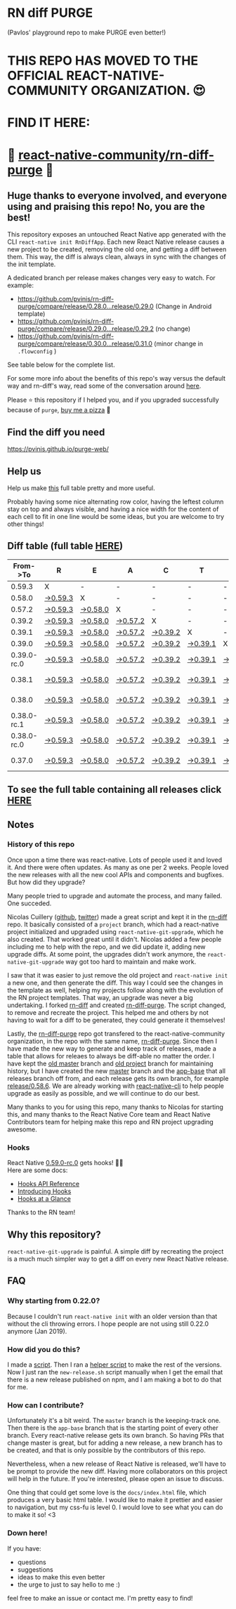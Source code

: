 # RN diff PURGE
(Pavlos' playground repo to make PURGE even better!)

# THIS REPO HAS MOVED TO THE OFFICIAL REACT-NATIVE-COMMUNITY ORGANIZATION. 😍
# FIND IT HERE:  
# 💪 [react-native-community/rn-diff-purge](https://github.com/react-native-community/rn-diff-purge) 🎉
## Huge thanks to everyone involved, and everyone using and praising this repo! No, you are the best!

This repository exposes an untouched React Native app generated with the CLI
`react-native init RnDiffApp`. Each new React Native release causes a new project to be created, removing the old one, and getting a diff between them. This way, the diff is always clean, always in sync with the changes of the init template.

A dedicated branch per release makes changes very easy
to watch. For example:

* https://github.com/pvinis/rn-diff-purge/compare/release/0.28.0...release/0.29.0
(Change in Android template)
* https://github.com/pvinis/rn-diff-purge/compare/release/0.29.0...release/0.29.2
(no change)
* https://github.com/pvinis/rn-diff-purge/compare/release/0.30.0...release/0.31.0
(minor change in `.flowconfig` )

See table below for the complete list.

For some more info about the benefits of this repo's way versus the default way and rn-diff's way, read some of the conversation around [here](https://github.com/react-native-community/discussions-and-proposals/issues/68#issuecomment-452227478).

Please :star: this repository if I helped you, and if you upgraded successfully because of `purge`, [buy me a pizza](https://www.buymeacoffee.com/DGWwHVZ4s) :pizza:

## Find the diff you need
https://pvinis.github.io/purge-web/

## Help us
Help us make [this](https://pvinis.github.io/rn-diff-purge) full table pretty and more useful.

Probably having some nice alternating row color, having the leftest column stay on top and always visible, and having a nice width for the content of each cell to fit in one line would be some ideas, but you are welcome to try other things!

## Diff table (full table [HERE](https://pvinis.github.io/rn-diff-purge))

| From->To    | R                                                                                               | E                                                                                               | A                                                                                               | C                                                                                               | T                                                                                               |                                                                                                 | N                                                                                                         | A                                                                                               | T                                                                                               | I                                                                                                         | V                                                                                                    | E   |
| ----------- | ----------------------------------------------------------------------------------------------- | ----------------------------------------------------------------------------------------------- | ----------------------------------------------------------------------------------------------- | ----------------------------------------------------------------------------------------------- | ----------------------------------------------------------------------------------------------- | ----------------------------------------------------------------------------------------------- | --------------------------------------------------------------------------------------------------------- | ----------------------------------------------------------------------------------------------- | ----------------------------------------------------------------------------------------------- | --------------------------------------------------------------------------------------------------------- | ---------------------------------------------------------------------------------------------------- | --- |
| 0.59.3      | X                                                                                               | -                                                                                               | -                                                                                               | -                                                                                               | -                                                                                               | -                                                                                               | -                                                                                                         | -                                                                                               | -                                                                                               | -                                                                                                         | -                                                                                                    | -   |
| 0.58.0      | [->0.59.3](https://github.com/pvinis/rn-diff-purge/compare/release/0.58.0..release/0.59.3)      | X                                                                                               | -                                                                                               | -                                                                                               | -                                                                                               | -                                                                                               | -                                                                                                         | -                                                                                               | -                                                                                               | -                                                                                                         | -                                                                                                    | -   |
| 0.57.2      | [->0.59.3](https://github.com/pvinis/rn-diff-purge/compare/release/0.57.2..release/0.59.3)      | [->0.58.0](https://github.com/pvinis/rn-diff-purge/compare/release/0.57.2..release/0.58.0)      | X                                                                                               | -                                                                                               | -                                                                                               | -                                                                                               | -                                                                                                         | -                                                                                               | -                                                                                               | -                                                                                                         | -                                                                                                    | -   |
| 0.39.2      | [->0.59.3](https://github.com/pvinis/rn-diff-purge/compare/release/0.39.2..release/0.59.3)      | [->0.58.0](https://github.com/pvinis/rn-diff-purge/compare/release/0.39.2..release/0.58.0)      | [->0.57.2](https://github.com/pvinis/rn-diff-purge/compare/release/0.39.2..release/0.57.2)      | X                                                                                               | -                                                                                               | -                                                                                               | -                                                                                                         | -                                                                                               | -                                                                                               | -                                                                                                         | -                                                                                                    | -   |
| 0.39.1      | [->0.59.3](https://github.com/pvinis/rn-diff-purge/compare/release/0.39.1..release/0.59.3)      | [->0.58.0](https://github.com/pvinis/rn-diff-purge/compare/release/0.39.1..release/0.58.0)      | [->0.57.2](https://github.com/pvinis/rn-diff-purge/compare/release/0.39.1..release/0.57.2)      | [->0.39.2](https://github.com/pvinis/rn-diff-purge/compare/release/0.39.1..release/0.39.2)      | X                                                                                               | -                                                                                               | -                                                                                                         | -                                                                                               | -                                                                                               | -                                                                                                         | -                                                                                                    | -   |
| 0.39.0      | [->0.59.3](https://github.com/pvinis/rn-diff-purge/compare/release/0.39.0..release/0.59.3)      | [->0.58.0](https://github.com/pvinis/rn-diff-purge/compare/release/0.39.0..release/0.58.0)      | [->0.57.2](https://github.com/pvinis/rn-diff-purge/compare/release/0.39.0..release/0.57.2)      | [->0.39.2](https://github.com/pvinis/rn-diff-purge/compare/release/0.39.0..release/0.39.2)      | [->0.39.1](https://github.com/pvinis/rn-diff-purge/compare/release/0.39.0..release/0.39.1)      | X                                                                                               | -                                                                                                         | -                                                                                               | -                                                                                               | -                                                                                                         | -                                                                                                    | -   |
| 0.39.0-rc.0 | [->0.59.3](https://github.com/pvinis/rn-diff-purge/compare/release/0.39.0-rc.0..release/0.59.3) | [->0.58.0](https://github.com/pvinis/rn-diff-purge/compare/release/0.39.0-rc.0..release/0.58.0) | [->0.57.2](https://github.com/pvinis/rn-diff-purge/compare/release/0.39.0-rc.0..release/0.57.2) | [->0.39.2](https://github.com/pvinis/rn-diff-purge/compare/release/0.39.0-rc.0..release/0.39.2) | [->0.39.1](https://github.com/pvinis/rn-diff-purge/compare/release/0.39.0-rc.0..release/0.39.1) | [->0.39.0](https://github.com/pvinis/rn-diff-purge/compare/release/0.39.0-rc.0..release/0.39.0) | X                                                                                                         | -                                                                                               | -                                                                                               | -                                                                                                         | -                                                                                                    | -   |
| 0.38.1      | [->0.59.3](https://github.com/pvinis/rn-diff-purge/compare/release/0.38.1..release/0.59.3)      | [->0.58.0](https://github.com/pvinis/rn-diff-purge/compare/release/0.38.1..release/0.58.0)      | [->0.57.2](https://github.com/pvinis/rn-diff-purge/compare/release/0.38.1..release/0.57.2)      | [->0.39.2](https://github.com/pvinis/rn-diff-purge/compare/release/0.38.1..release/0.39.2)      | [->0.39.1](https://github.com/pvinis/rn-diff-purge/compare/release/0.38.1..release/0.39.1)      | [->0.39.0](https://github.com/pvinis/rn-diff-purge/compare/release/0.38.1..release/0.39.0)      | [->0.39.0-rc.0](https://github.com/pvinis/rn-diff-purge/compare/release/0.38.1..release/0.39.0-rc.0)      | X                                                                                               | -                                                                                               | -                                                                                                         | -                                                                                                    | -   |
| 0.38.0      | [->0.59.3](https://github.com/pvinis/rn-diff-purge/compare/release/0.38.0..release/0.59.3)      | [->0.58.0](https://github.com/pvinis/rn-diff-purge/compare/release/0.38.0..release/0.58.0)      | [->0.57.2](https://github.com/pvinis/rn-diff-purge/compare/release/0.38.0..release/0.57.2)      | [->0.39.2](https://github.com/pvinis/rn-diff-purge/compare/release/0.38.0..release/0.39.2)      | [->0.39.1](https://github.com/pvinis/rn-diff-purge/compare/release/0.38.0..release/0.39.1)      | [->0.39.0](https://github.com/pvinis/rn-diff-purge/compare/release/0.38.0..release/0.39.0)      | [->0.39.0-rc.0](https://github.com/pvinis/rn-diff-purge/compare/release/0.38.0..release/0.39.0-rc.0)      | [->0.38.1](https://github.com/pvinis/rn-diff-purge/compare/release/0.38.0..release/0.38.1)      | X                                                                                               | -                                                                                                         | -                                                                                                    | -   |
| 0.38.0-rc.1 | [->0.59.3](https://github.com/pvinis/rn-diff-purge/compare/release/0.38.0-rc.1..release/0.59.3) | [->0.58.0](https://github.com/pvinis/rn-diff-purge/compare/release/0.38.0-rc.1..release/0.58.0) | [->0.57.2](https://github.com/pvinis/rn-diff-purge/compare/release/0.38.0-rc.1..release/0.57.2) | [->0.39.2](https://github.com/pvinis/rn-diff-purge/compare/release/0.38.0-rc.1..release/0.39.2) | [->0.39.1](https://github.com/pvinis/rn-diff-purge/compare/release/0.38.0-rc.1..release/0.39.1) | [->0.39.0](https://github.com/pvinis/rn-diff-purge/compare/release/0.38.0-rc.1..release/0.39.0) | [->0.39.0-rc.0](https://github.com/pvinis/rn-diff-purge/compare/release/0.38.0-rc.1..release/0.39.0-rc.0) | [->0.38.1](https://github.com/pvinis/rn-diff-purge/compare/release/0.38.0-rc.1..release/0.38.1) | [->0.38.0](https://github.com/pvinis/rn-diff-purge/compare/release/0.38.0-rc.1..release/0.38.0) | X                                                                                                         | -                                                                                                    | -   |
| 0.38.0-rc.0 | [->0.59.3](https://github.com/pvinis/rn-diff-purge/compare/release/0.38.0-rc.0..release/0.59.3) | [->0.58.0](https://github.com/pvinis/rn-diff-purge/compare/release/0.38.0-rc.0..release/0.58.0) | [->0.57.2](https://github.com/pvinis/rn-diff-purge/compare/release/0.38.0-rc.0..release/0.57.2) | [->0.39.2](https://github.com/pvinis/rn-diff-purge/compare/release/0.38.0-rc.0..release/0.39.2) | [->0.39.1](https://github.com/pvinis/rn-diff-purge/compare/release/0.38.0-rc.0..release/0.39.1) | [->0.39.0](https://github.com/pvinis/rn-diff-purge/compare/release/0.38.0-rc.0..release/0.39.0) | [->0.39.0-rc.0](https://github.com/pvinis/rn-diff-purge/compare/release/0.38.0-rc.0..release/0.39.0-rc.0) | [->0.38.1](https://github.com/pvinis/rn-diff-purge/compare/release/0.38.0-rc.0..release/0.38.1) | [->0.38.0](https://github.com/pvinis/rn-diff-purge/compare/release/0.38.0-rc.0..release/0.38.0) | [->0.38.0-rc.1](https://github.com/pvinis/rn-diff-purge/compare/release/0.38.0-rc.0..release/0.38.0-rc.1) | X                                                                                                    | -   |
| 0.37.0      | [->0.59.3](https://github.com/pvinis/rn-diff-purge/compare/release/0.37.0..release/0.59.3)      | [->0.58.0](https://github.com/pvinis/rn-diff-purge/compare/release/0.37.0..release/0.58.0)      | [->0.57.2](https://github.com/pvinis/rn-diff-purge/compare/release/0.37.0..release/0.57.2)      | [->0.39.2](https://github.com/pvinis/rn-diff-purge/compare/release/0.37.0..release/0.39.2)      | [->0.39.1](https://github.com/pvinis/rn-diff-purge/compare/release/0.37.0..release/0.39.1)      | [->0.39.0](https://github.com/pvinis/rn-diff-purge/compare/release/0.37.0..release/0.39.0)      | [->0.39.0-rc.0](https://github.com/pvinis/rn-diff-purge/compare/release/0.37.0..release/0.39.0-rc.0)      | [->0.38.1](https://github.com/pvinis/rn-diff-purge/compare/release/0.37.0..release/0.38.1)      | [->0.38.0](https://github.com/pvinis/rn-diff-purge/compare/release/0.37.0..release/0.38.0)      | [->0.38.0-rc.1](https://github.com/pvinis/rn-diff-purge/compare/release/0.37.0..release/0.38.0-rc.1)      | [->0.38.0-rc.0](https://github.com/pvinis/rn-diff-purge/compare/release/0.37.0..release/0.38.0-rc.0) | X   |

## To see the full table containing all releases click [HERE](https://pvinis.github.io/rn-diff-purge)

## Notes

### History of this repo

Once upon a time there was react-native. Lots of people used it and loved it. And there were often updates. As many as one per 2 weeks. People loved the new releases with all the new cool APIs and components and bugfixes. But how did they upgrade?

Many people tried to upgrade and automate the process, and many failed. One succeded.

Nicolas Cuillery ([github](https://github.com/ncuillery), [twitter](https://twitter.com/ncuillery)) made a great script and kept it in the [rn-diff](https://github.com/ncuillery/rn-diff) repo. It basically consisted of a `project` branch, which had a react-native project initialized and upgraded using `react-native-git-upgrade`, which he also created. That worked great until it didn't. Nicolas added a few people including me to help with the repo, and we did update it, adding new upgrade diffs. At some point, the upgrades didn't work anymore, the `react-native-git-upgrade` way got too hard to maintain and make work.

I saw that it was easier to just remove the old project and `react-native init` a new one, and then generate the diff. This way I could see the changes in the template as well, helping my projects follow along with the evolution of the RN project templates. That way, an upgrade was never a big undertaking. I forked [rn-diff](https://github.com/ncuillery/rn-diff) and created [rn-diff-purge](https://github.com/pvinis/rn-diff-purge). The script changed, to remove and recreate the project. This helped me and others by not having to wait for a diff to be generated, they could generate it themselves!

Lastly, the [rn-diff-purge](https://github.com/pvinis/rn-diff-purge) repo got transfered to the react-native-community organization, in the repo with the same name, [rn-diff-purge](https://github.com/react-native-community/rn-diff-purge). Since then I have made the new way to generate and keep track of releases, made a table that allows for releaes to always be diff-able no matter the order. I have kept the [old master](https://github.com/pvinis/rn-diff-purge/tree/old/master) branch and [old project](https://github.com/pvinis/rn-diff-purge/tree/old/project) branch for maintaining history, but I have created the new [master](https://github.com/pvinis/rn-diff-purge/tree/master) branch and the [app-base](https://github.com/pvinis/rn-diff-purge/tree/app-base) that all releases branch off from, and each release gets its own branch, for example [release/0.58.6](https://github.com/pvinis/rn-diff-purge/tree/release/0.58.6). We are already working with [react-native-cli](https://github.com/react-native-community/react-native-cli) to help people upgrade as easily as possible, and we will continue to do our best.

Many thanks to you for using this repo, many thanks to Nicolas for starting this, and many thanks to the React Native Core team and React Native Contributors team for helping make this repo and RN project upgrading awesome.

### Hooks
React Native [0.59.0-rc.0](https://github.com/pvinis/rn-diff-purge#version-changes) gets hooks! 🎉🥳  
Here are some docs:
- [Hooks API Reference](https://reactjs.org/docs/hooks-reference.html)
- [Introducing Hooks](https://reactjs.org/docs/hooks-intro.html)
- [Hooks at a Glance](https://reactjs.org/docs/hooks-overview.html)

Thanks to the RN team!

## Why this repository?
`react-native-git-upgrade` is painful. A simple diff by recreating the project is a much much simpler way to get a diff on every new React Native release.

## FAQ

### Why starting from 0.22.0?

Because I couldn't run `react-native init` with an older version than that without the cli throwing errors. I hope people are not using still 0.22.0 anymore (Jan 2019).

### How did you do this?

I made a [script](https://github.com/pvinis/rn-diff-purge/blob/master/new-release.sh). Then I ran a [helper script](https://github.com/pvinis/rn-diff-purge/blob/master/new-release.sh) to make the rest of the versions.
Now I just ran the `new-release.sh` script manually when I get the email that there is a new release published on npm, and I am making a bot to do that for me.

### How can I contribute?

Unfortunately it's a bit weird. The `master` branch is the keeping-track one. Then there is the `app-base` branch that is the starting point of every other branch. Every react-native release gets its own branch. So having PRs that change master is great, but for adding a new release, a new branch has to be created, and that is only possible by the contributors of this repo.

Nevertheless, when a new release of React Native is released, we'll have to be prompt to provide
the new diff. Having more collaborators on this project will help in the future. If you're interested, please open an issue to discuss.

One thing that could get some love is the `docs/index.html` file, which produces a very basic html table. I would like to make it prettier and easier to navigation, but my css-fu is level 0. I would love to see what you can do to make it so! <3

### Down here!

If you have: 
- questions
- suggestions
- ideas to make this even better
- the urge to just to say hello to me :)

feel free to make an issue or contact me. I'm pretty easy to find!
